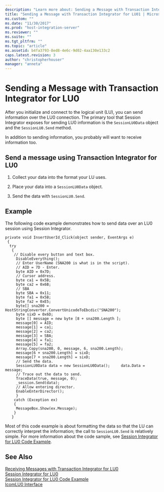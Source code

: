 ```yaml
---
description: "Learn more about: Sending a Message with Transaction Integrator for LU0"
title: "Sending a Message with Transaction Integrator for LU01 | Microsoft Docs"
ms.custom: ""
ms.date: "11/30/2017"
ms.prod: "host-integration-server"
ms.reviewer: ""
ms.suite: ""
ms.tgt_pltfrm: ""
ms.topic: "article"
ms.assetid: b4fa3793-8ed8-4e6c-9d02-4aa130e133c2
caps.latest.revision: 3
author: "christopherhouser"
manager: "anneta"
---
```

# Sending a Message with Transaction Integrator for LU0
After you initialize and connect to the logical unit (LU), you can send information over the LU0 connection. The primary tool that Session Integrator exposes for sending LU0 information is the `SessionLU0Data` object and the `SessionLU0.Send` method.  
  
 In addition to sending information, you probably will want to receive information too.  
  
## Send a message using Transaction Integrator for LU0  
  
1.  Collect your data into the format your LU uses.  
  
2.  Place your data into a `SessionLU0Data` object.  
  
3.  Send the data with `SessionLU0.Send`.  
  
## Example  
 The following code example demonstrates how to send data over an LU0 session using Session Integrator.  
  
```  
private void InsertUserId_Click(object sender, EventArgs e)  
 {  
  try  
   {  
    // Disable every button and text box.  
     DisableEverything();  
     // Enter UserName (SNA200 is what is in the script).  
     // AID = 7D - Enter.  
     byte AID = 0x7D;  
     // Cursor address.  
     byte ca1 = 0x5B;  
     byte ca2 = 0x6B;  
     // SBA  
     byte SBA = 0x11;  
     byte fa1 = 0x5B;  
     byte fa2 = 0xE5;  
     byte[] sna200 = HostStringConverter.ConvertUnicodeToEbcdic("SNA200");  
     byte sixD = 0x6D;  
     byte [] message = new byte [8 + sna200.Length ];  
     message[0] = AID;  
     message[1] = ca1;  
     message[2] = ca2;  
     message[3] = SBA;  
     message[4] = fa1;  
     message[5] = fa2;  
     Array.Copy(sna200, 0, message, 6, sna200.Length);  
     message[6 + sna200.Length] = sixD;  
     message[7 + sna200.Length] = sixD;  
     // Send the data.  
     SessionLU0Data data = new SessionLU0Data();     data.Data = message;  
     // Trace out the data to send.  
     TraceData(true, message, 0);  
     _session.Send(data);  
     // Allow entering director.  
     EnableEnterDirector();  
     }  
    catch (Exception ex)  
    {  
     MessageBox.Show(ex.Message);  
    }  
   }  
```  
  
 Most of this code example is about formatting the data so that the LU can correctly interpret the information; the call to `SessionLU0.Send` is relatively simple. For more information about the code sample, see [Session Integrator for LU0 Code Example](../core/session-integrator-for-lu0-code-example2.md).  
  
## See Also  
 [Receiving Messages with Transaction Integrator for LU0](../core/receiving-messages-with-transaction-integrator-for-lu01.md)   
 [Session Integrator for LU0](../core/session-integrator-for-lu02.md)   
 [Session Integrator for LU0 Code Example](../core/session-integrator-for-lu0-code-example2.md)   
 [IcomLU0 Interface](./icomlu0-interface2.md)
